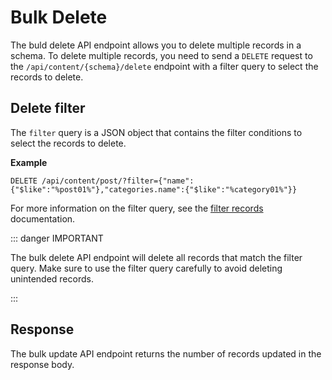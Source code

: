# Bulk Delete

The buld delete API endpoint allows you to delete multiple records in a schema. To delete multiple records, you need to send a `DELETE` request to the `/api/content/{schema}/delete` endpoint with a filter query to select the records to delete.

## Delete filter

The `filter` query is a JSON object that contains the filter conditions to select the records to delete.

**Example**

```http
DELETE /api/content/post/?filter={"name":{"$like":"%post01%"},"categories.name":{"$like":"%category01%"}}
```

For more information on the filter query, see the [filter records](/docs/backend/list-records.html#filter) documentation.

::: danger IMPORTANT

The bulk delete API endpoint will delete all records that match the filter query. Make sure to use the filter query carefully to avoid deleting unintended records.

:::

## Response

The bulk update API endpoint returns the number of records updated in the response body.

